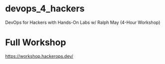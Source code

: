 # devops_4_hackers
DevOps for Hackers with Hands-On Labs w/ Ralph May (4-Hour Workshop)

# Full Workshop
https://workshop.hackerops.dev/
